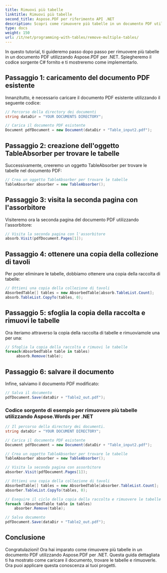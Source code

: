 ```yaml
---
title: Rimuovi più tabelle
linktitle: Rimuovi più tabelle
second_title: Aspose.PDF per riferimento API .NET
description: Scopri come rimuovere più tabelle in un documento PDF utilizzando Aspose.PDF per .NET.
type: docs
weight: 150
url: /it/net/programming-with-tables/remove-multiple-tables/
---
```


In questo tutorial, ti guideremo passo dopo passo per rimuovere più tabelle in un documento PDF utilizzando Aspose.PDF per .NET. Spiegheremo il codice sorgente C# fornito e ti mostreremo come implementarlo.

## Passaggio 1: caricamento del documento PDF esistente
Innanzitutto, è necessario caricare il documento PDF esistente utilizzando il seguente codice:

```csharp
// Percorso della directory dei documenti
string dataDir = "YOUR DOCUMENTS DIRECTORY";

// Carica il documento PDF esistente
Document pdfDocument = new Document(dataDir + "Table_input2.pdf");
```

## Passaggio 2: creazione dell'oggetto TableAbsorber per trovare le tabelle
Successivamente, creeremo un oggetto TableAbsorber per trovare le tabelle nel documento PDF:

```csharp
// Crea un oggetto TableAbsorber per trovare le tabelle
TableAbsorber absorber = new TableAbsorber();
```

## Passaggio 3: visita la seconda pagina con l'assorbitore
Visiteremo ora la seconda pagina del documento PDF utilizzando l'assorbitore:

```csharp
// Visita la seconda pagina con l'assorbitore
absorb.Visit(pdfDocument.Pages[1]);
```

## Passaggio 4: ottenere una copia della collezione di tavoli
Per poter eliminare le tabelle, dobbiamo ottenere una copia della raccolta di tabelle:

```csharp
// Ottieni una copia della collezione di tavoli
AbsorbedTable[] tables = new AbsorbedTable[absorb.TableList.Count];
absorb.TableList.CopyTo(tables, 0);
```

## Passaggio 5: sfoglia la copia della raccolta e rimuovi le tabelle
Ora iteriamo attraverso la copia della raccolta di tabelle e rimuoviamole una per una:

```csharp
// Sfoglia la copia della raccolta e rimuovi le tabelle
foreach(AbsorbedTable table in tables)
     absorb.Remove(table);
```

## Passaggio 6: salvare il documento
Infine, salviamo il documento PDF modificato:

```csharp
// Salva il documento
pdfDocument.Save(dataDir + "Table2_out.pdf");
```

### Codice sorgente di esempio per rimuovere più tabelle utilizzando Aspose.Words per .NET

```csharp
// Il percorso della directory dei documenti.
string dataDir = "YOUR DOCUMENT DIRECTORY";

// Carica il documento PDF esistente
Document pdfDocument = new Document(dataDir + "Table_input2.pdf");

// Crea un oggetto TableAbsorber per trovare le tabelle
TableAbsorber absorber = new TableAbsorber();

// Visita la seconda pagina con assorbitore
absorber.Visit(pdfDocument.Pages[1]);

// Ottieni una copia della collezione di tavoli
AbsorbedTable[] tables = new AbsorbedTable[absorber.TableList.Count];
absorber.TableList.CopyTo(tables, 0);

// Eseguire il ciclo della copia della raccolta e rimuovere le tabelle
foreach (AbsorbedTable table in tables)
	absorber.Remove(table);

// Salva documento
pdfDocument.Save(dataDir + "Table2_out.pdf");
```

## Conclusione
Congratulazioni! Ora hai imparato come rimuovere più tabelle in un documento PDF utilizzando Aspose.PDF per .NET. Questa guida dettagliata ti ha mostrato come caricare il documento, trovare le tabelle e rimuoverle. Ora puoi applicare questa conoscenza ai tuoi progetti.